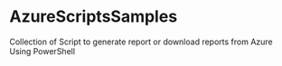 # AzureScriptsSamples
Collection of Script to generate report or download reports from Azure Using PowerShell
